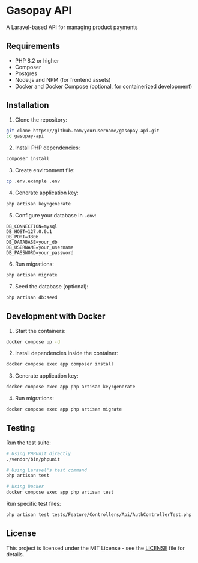 # Gasopay API

A Laravel-based API for managing product payments

## Requirements

- PHP 8.2 or higher
- Composer
- Postgres
- Node.js and NPM (for frontend assets)
- Docker and Docker Compose (optional, for containerized development)

## Installation

1. Clone the repository:
```bash
git clone https://github.com/yourusername/gasopay-api.git
cd gasopay-api
```

2. Install PHP dependencies:
```bash
composer install
```

3. Create environment file:
```bash
cp .env.example .env
```

4. Generate application key:
```bash
php artisan key:generate
```

5. Configure your database in `.env`:
```env
DB_CONNECTION=mysql
DB_HOST=127.0.0.1
DB_PORT=3306
DB_DATABASE=your_db
DB_USERNAME=your_username
DB_PASSWORD=your_password
```

6. Run migrations:
```bash
php artisan migrate
```

7. Seed the database (optional):
```bash
php artisan db:seed
```

## Development with Docker

1. Start the containers:
```bash
docker compose up -d
```

2. Install dependencies inside the container:
```bash
docker compose exec app composer install
```

3. Generate application key:
```bash
docker compose exec app php artisan key:generate
```

4. Run migrations:
```bash
docker compose exec app php artisan migrate
```

## Testing

Run the test suite:
```bash
# Using PHPUnit directly
./vendor/bin/phpunit

# Using Laravel's test command
php artisan test

# Using Docker
docker compose exec app php artisan test
```

Run specific test files:
```bash
php artisan test tests/Feature/Controllers/Api/AuthControllerTest.php
```

## License

This project is licensed under the MIT License - see the [LICENSE](LICENSE) file for details. 